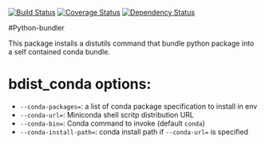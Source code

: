 [![Build Status](https://travis-ci.org/dopuskh3/python-bundler.svg?branch=master)](https://travis-ci.org/dopuskh3/python-bundler)
[![Coverage Status](https://coveralls.io/repos/github/dopuskh3/python-bundler/badge.svg?branch=master)](https://coveralls.io/github/dopuskh3/python-bundler?branch=master)
[![Dependency Status](https://gemnasium.com/badges/github.com/dopuskh3/python-bundler.svg)](https://gemnasium.com/github.com/dopuskh3/python-bundler)

#Python-bundler

This package installs a distutils command that bundle python package into a self contained conda bundle.


# bdist_conda options:

* `--conda-packages=`: a list of conda package specification to install in env
* `--conda-url=`: Miniconda shell scritp distribution URL
* `--conda-bin=`: Conda command to invoke (default `conda`)
* `--conda-install-path=`: conda install path if `--conda-url=` is specified

